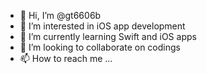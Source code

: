 - 👋 Hi, I’m @gt6606b
- 👀 I’m interested in iOS app development
- 🌱 I’m currently learning Swift and iOS apps
- 💞️ I’m looking to collaborate on codings
- 📫 How to reach me ...

<!---
gt6606b/gt6606b is a ✨ special ✨ repository because its `README.md` (this file) appears on your GitHub profile.
You can click the Preview link to take a look at your changes.
--->
